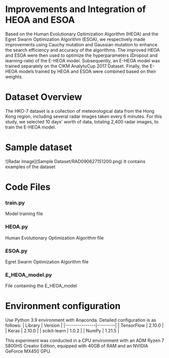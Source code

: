 # Improvements and Integration of HEOA and ESOA

Based on the Human Evolutionary Optimization Algorithm (HEOA) and the Egret Swarm Optimization Algorithm (ESOA), we respectively made improvements using Cauchy mutation and Gaussian mutation to enhance the search efficiency and accuracy of the algorithms. The improved HEOA and ESOA were then used to optimize the hyperparameters (Dropout and learning-rate) of the E-HEOA model. Subsequently, an E-HEOA model was trained separately on the CIKM AnalytuCup 2017 Dataset. Finally, the E-HEOA models trained by HEOA and ESOA were combined based on their weights.
# Dataset Overview

The HKO-7 dataset is a collection of meteorological data from the Hong Kong region, including several radar images taken every 6 minutes. For this study, we selected 10 days' worth of data, totaling 2,400 radar images, to train the E-HEOA model.
# Sample dataset

![Radar Image](Sample Dataset/RAD090627151200.png)
It contains examples of the dataset
# Code Files

### train.py
Model training file

### HEOA.py
Human Evolutionary Optimization Algorithm file

### ESOA.py
Egret Swarm Optimization Algorithm file

### E_HEOA_model.py
File containing the E_HEOA_model
# Environment configuration

Use Python 3.9 environment with Anaconda. Detailed configuration is as follows:
| Library       | Version |
|---------------|---------|
| TensorFlow    | 2.10.0  |
| Keras         | 2.10.0  |
| scikit-learn  | 1.0.2   |
| NumPy         | 1.21.5  |

This experiment was conducted in a CPU environment with an ADM Ryzen 7 5800HS Creator Edition, equipped with 40GB of RAM and an NVIDIA GeForce MX450 GPU.
